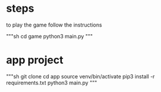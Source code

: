 # steps
to play the game follow the instructions

"""sh
cd game
python3 main.py
"""


# app project

"""sh
git clone
cd app
source venv/bin/activate
pip3 install -r requirements.txt
python3 main.py
"""